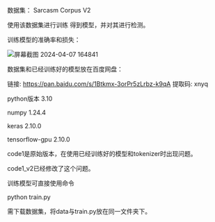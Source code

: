 数据集：
Sarcasm Corpus V2


使用该数据集进行训练
得到模型，并对其进行检测。

训练模型的准确率和损失：

![屏幕截图 2024-04-07 164841](https://github.com/WThirteen/Sarcasm-detection/assets/100677199/8749563d-a20e-41aa-a0c5-f33e9333708d)


数据集和已经训练好的模型放在百度网盘：

链接: https://pan.baidu.com/s/1Btkmx-3orPr5zLrbz-k9qA 提取码: xnyq 


python版本 3.10

numpy 1.24.4

keras 2.10.0

tensorflow-gpu 2.10.0


code1是原始版本，在使用已经训练好的模型和tokenizer时出现问题。

code1_v2已经修改了这个问题。


训练模型可直接使用命令

python train.py

需下载数据集，将data与train.py放在同一文件夹下。
